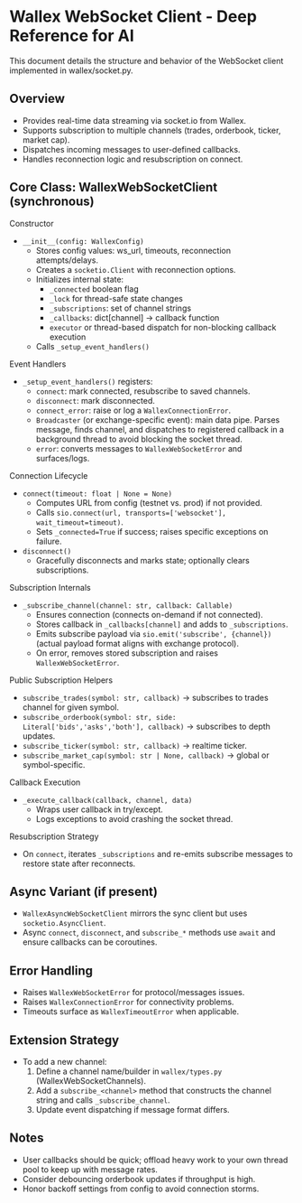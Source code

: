 # Wallex WebSocket Client - Deep Reference for AI

This document details the structure and behavior of the WebSocket client implemented in wallex/socket.py.

## Overview

- Provides real-time data streaming via socket.io from Wallex.
- Supports subscription to multiple channels (trades, orderbook, ticker, market cap).
- Dispatches incoming messages to user-defined callbacks.
- Handles reconnection logic and resubscription on connect.

## Core Class: WallexWebSocketClient (synchronous)

Constructor
- `__init__(config: WallexConfig)`
  - Stores config values: ws_url, timeouts, reconnection attempts/delays.
  - Creates a `socketio.Client` with reconnection options.
  - Initializes internal state:
    - `_connected` boolean flag
    - `_lock` for thread-safe state changes
    - `_subscriptions`: set of channel strings
    - `_callbacks`: dict[channel] -> callback function
    - `executor` or thread-based dispatch for non-blocking callback execution
  - Calls `_setup_event_handlers()`

Event Handlers
- `_setup_event_handlers()` registers:
  - `connect`: mark connected, resubscribe to saved channels.
  - `disconnect`: mark disconnected.
  - `connect_error`: raise or log a `WallexConnectionError`.
  - `Broadcaster` (or exchange-specific event): main data pipe. Parses message, finds channel, and dispatches to registered callback in a background thread to avoid blocking the socket thread.
  - `error`: converts messages to `WallexWebSocketError` and surfaces/logs.

Connection Lifecycle
- `connect(timeout: float | None = None)`
  - Computes URL from config (testnet vs. prod) if not provided.
  - Calls `sio.connect(url, transports=['websocket'], wait_timeout=timeout)`.
  - Sets `_connected=True` if success; raises specific exceptions on failure.
- `disconnect()`
  - Gracefully disconnects and marks state; optionally clears subscriptions.

Subscription Internals
- `_subscribe_channel(channel: str, callback: Callable)`
  - Ensures connection (connects on-demand if not connected).
  - Stores callback in `_callbacks[channel]` and adds to `_subscriptions`.
  - Emits subscribe payload via `sio.emit('subscribe', {channel})` (actual payload format aligns with exchange protocol).
  - On error, removes stored subscription and raises `WallexWebSocketError`.

Public Subscription Helpers
- `subscribe_trades(symbol: str, callback)` -> subscribes to trades channel for given symbol.
- `subscribe_orderbook(symbol: str, side: Literal['bids','asks','both'], callback)` -> subscribes to depth updates.
- `subscribe_ticker(symbol: str, callback)` -> realtime ticker.
- `subscribe_market_cap(symbol: str | None, callback)` -> global or symbol-specific.

Callback Execution
- `_execute_callback(callback, channel, data)`
  - Wraps user callback in try/except.
  - Logs exceptions to avoid crashing the socket thread.

Resubscription Strategy
- On `connect`, iterates `_subscriptions` and re-emits subscribe messages to restore state after reconnects.

## Async Variant (if present)

- `WallexAsyncWebSocketClient` mirrors the sync client but uses `socketio.AsyncClient`.
- Async `connect`, `disconnect`, and `subscribe_*` methods use `await` and ensure callbacks can be coroutines.

## Error Handling

- Raises `WallexWebSocketError` for protocol/messages issues.
- Raises `WallexConnectionError` for connectivity problems.
- Timeouts surface as `WallexTimeoutError` when applicable.

## Extension Strategy

- To add a new channel:
  1) Define a channel name/builder in `wallex/types.py` (WallexWebSocketChannels).
  2) Add a `subscribe_<channel>` method that constructs the channel string and calls `_subscribe_channel`.
  3) Update event dispatching if message format differs.

## Notes

- User callbacks should be quick; offload heavy work to your own thread pool to keep up with message rates.
- Consider debouncing orderbook updates if throughput is high.
- Honor backoff settings from config to avoid connection storms.